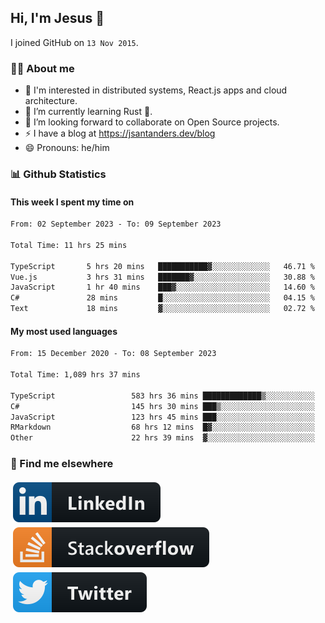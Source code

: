 ## Hi, I'm Jesus 👋

I joined GitHub on `13 Nov 2015`.

<!-- Talking about you -->

### 👨‍💻 About me

- 👦 I'm interested in distributed systems, React.js apps and cloud architecture.
- 🌱 I’m currently learning Rust 🦀.
- 👯 I’m looking forward to collaborate on Open Source projects.
- ⚡️ I have a blog at <https://jsantanders.dev/blog>
- 😄 Pronouns: he/him

### 📊 Github Statistics

#### This week I spent my time on

<!--START_SECTION:weekly-->

```txt
From: 02 September 2023 - To: 09 September 2023

Total Time: 11 hrs 25 mins

TypeScript       5 hrs 20 mins   ███████████▓░░░░░░░░░░░░░   46.71 %
Vue.js           3 hrs 31 mins   ███████▓░░░░░░░░░░░░░░░░░   30.88 %
JavaScript       1 hr 40 mins    ███▓░░░░░░░░░░░░░░░░░░░░░   14.60 %
C#               28 mins         █░░░░░░░░░░░░░░░░░░░░░░░░   04.15 %
Text             18 mins         ▓░░░░░░░░░░░░░░░░░░░░░░░░   02.72 %
```

<!--END_SECTION:weekly-->

#### My most used languages

<!--START_SECTION:alltime-->

```txt
From: 15 December 2020 - To: 08 September 2023

Total Time: 1,089 hrs 37 mins

TypeScript                 583 hrs 36 mins █████████████▒░░░░░░░░░░░   53.56 %
C#                         145 hrs 30 mins ███▒░░░░░░░░░░░░░░░░░░░░░   13.35 %
JavaScript                 123 hrs 45 mins ███░░░░░░░░░░░░░░░░░░░░░░   11.36 %
RMarkdown                  68 hrs 12 mins  █▓░░░░░░░░░░░░░░░░░░░░░░░   06.26 %
Other                      22 hrs 39 mins  ▓░░░░░░░░░░░░░░░░░░░░░░░░   02.08 %
```

<!--END_SECTION:alltime-->

### 📢 Find me elsewhere

<p>
  <a target="_blank" href="https://linkedin.com/in/jsantanders">
    <img src="https://github.com/jsantanders/jsantanders/blob/master/img/linkedin.svg" alt="LinkedIn" style="vertical-align:top; margin:4px">
  </a>
  
  <a target="_blank" href="https://stackoverflow.com/users/7318331/jesus-santander">
    <img src="https://github.com/jsantanders/jsantanders/blob/master/img/stackoverflow.svg" alt="StackOverflow" style="vertical-align:top; margin:4px">
  </a>
  
  <a target="_blank" href="http://twitter.com/jsantanders">
    <img src="https://github.com/jsantanders/jsantanders/blob/master/img/twitter.svg" alt="Twitter" style="vertical-align:top; margin:4px">
  </a>
</p>
